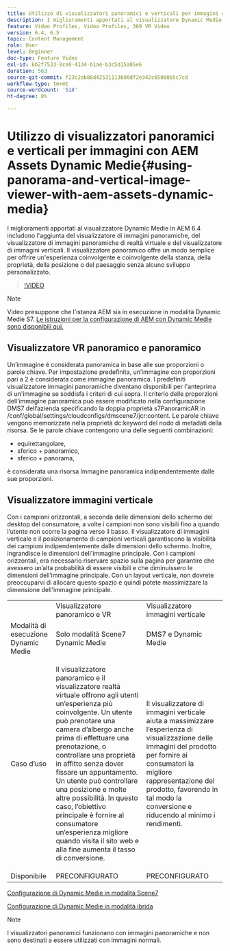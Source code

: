 ```yaml
---
title: Utilizzo di visualizzatori panoramici e verticali per immagini con AEM Assets Dynamic Medie
description: I miglioramenti apportati al visualizzatore Dynamic Medie in AEM 6.4 includono l'aggiunta del visualizzatore di immagini panoramiche, del visualizzatore di immagini panoramiche di realtà virtuale e del visualizzatore di immagini verticali. Il visualizzatore panoramico offre un modo semplice per offrire un'esperienza coinvolgente e coinvolgente della stanza, della proprietà, della posizione o del paesaggio senza alcuno sviluppo personalizzato.
feature: Video Profiles, Video Profiles, 360 VR Video
version: 6.4, 6.5
topic: Content Management
role: User
level: Beginner
doc-type: Feature Video
exl-id: 6b2f7533-8ce0-4134-b1ae-b3c5d15a05e6
duration: 563
source-git-commit: f23c2ab86d42531113690df2e342c65060b5c7cd
workflow-type: tm+mt
source-wordcount: '518'
ht-degree: 0%

---
```


# Utilizzo di visualizzatori panoramici e verticali per immagini con AEM Assets Dynamic Medie{#using-panorama-and-vertical-image-viewer-with-aem-assets-dynamic-media}

I miglioramenti apportati al visualizzatore Dynamic Medie in AEM 6.4 includono l&#39;aggiunta del visualizzatore di immagini panoramiche, del visualizzatore di immagini panoramiche di realtà virtuale e del visualizzatore di immagini verticali. Il visualizzatore panoramico offre un modo semplice per offrire un&#39;esperienza coinvolgente e coinvolgente della stanza, della proprietà, della posizione o del paesaggio senza alcuno sviluppo personalizzato.

>[!VIDEO](https://video.tv.adobe.com/v/24156?quality=12&learn=on)

>[!NOTE]
>
>Video presuppone che l’istanza AEM sia in esecuzione in modalità Dynamic Medie S7. [Le istruzioni per la configurazione di AEM con Dynamic Medie sono disponibili qui.](https://helpx.adobe.com/it/experience-manager/6-3/assets/using/config-dynamic-fp-14410.html)

## Visualizzatore VR panoramico e panoramico

Un’immagine è considerata panoramica in base alle sue proporzioni o parole chiave. Per impostazione predefinita, un’immagine con proporzioni pari a 2 è considerata come immagine panoramica. I predefiniti visualizzatore immagini panoramiche diventano disponibili per l&#39;anteprima di un&#39;immagine se soddisfa i criteri di cui sopra. Il criterio delle proporzioni dell’immagine panoramica può essere modificato nella configurazione DMS7 dell’azienda specificando la doppia proprietà s7PanoramicAR in /conf/global/settings/cloudconfigs/dmscene7/jcr:content. Le parole chiave vengono memorizzate nella proprietà dc:keyword del nodo di metadati della risorsa. Se le parole chiave contengono una delle seguenti combinazioni:

* equirettangolare,
* sferico + panoramico,
* sferico + panorama,

è considerata una risorsa Immagine panoramica indipendentemente dalle sue proporzioni.

## Visualizzatore immagini verticale

Con i campioni orizzontali, a seconda delle dimensioni dello schermo del desktop del consumatore, a volte i campioni non sono visibili fino a quando l’utente non scorre la pagina verso il basso. Il visualizzatore di immagini verticale e il posizionamento di campioni verticali garantiscono la visibilità dei campioni indipendentemente dalle dimensioni dello schermo. Inoltre, ingrandisce le dimensioni dell&#39;immagine principale. Con i campioni orizzontali, era necessario riservare spazio sulla pagina per garantire che avessero un’alta probabilità di essere visibili e che diminuissero le dimensioni dell’immagine principale. Con un layout verticale, non dovrete preoccuparvi di allocare questo spazio e quindi potete massimizzare la dimensione dell&#39;immagine principale.

<table> 
 <tbody>
  <tr>
   <td> </td>
   <td>Visualizzatore panoramico e VR</td>
   <td>Visualizzatore immagini verticale</td>
  </tr>
  <tr>
   <td>Modalità di esecuzione Dynamic Medie</td>
   <td>Solo modalità Scene7 Dynamic Medie</td>
   <td>DMS7 e Dynamic Medie</td>
  </tr>
  <tr>
   <td>Caso d’uso</td>
   <td><p>Il visualizzatore panoramico e il visualizzatore realtà virtuale offrono agli utenti un’esperienza più coinvolgente. Un utente può prenotare una camera d’albergo anche prima di effettuare una prenotazione, o controllare una proprietà in affitto senza dover fissare un appuntamento. Un utente può controllare una posizione e molte altre possibilità. In questo caso, l’obiettivo principale è fornire al consumatore un’esperienza migliore quando visita il sito web e alla fine aumenta il tasso di conversione.</p> <p> </p> </td> 
   <td><p>Il visualizzatore di immagini verticale aiuta a massimizzare l’esperienza di visualizzazione delle immagini del prodotto per fornire ai consumatori la migliore rappresentazione del prodotto, favorendo in tal modo la conversione e riducendo al minimo i rendimenti.</p> <p> </p> </td>
  </tr>
  <tr>
   <td>Disponibile </td>
   <td>PRECONFIGURATO</td>
   <td>PRECONFIGURATO</td>
  </tr>
 </tbody>
</table>

[Configurazione di Dynamic Medie in modalità Scene7](https://helpx.adobe.com/experience-manager/6-5/assets/using/config-dms7.html)

[Configurazione di Dynamic Medie in modalità ibrida](https://helpx.adobe.com/it/experience-manager/6-5/assets/using/config-dynamic.html)

>[!NOTE]
>
>I visualizzatori panoramici funzionano con immagini panoramiche e non sono destinati a essere utilizzati con immagini normali.
